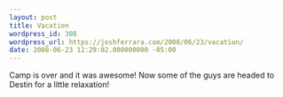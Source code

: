 ```yaml
---
layout: post
title: Vacation
wordpress_id: 308
wordpress_url: https://joshferrara.com/2008/06/23/vacation/
date: 2008-06-23 12:29:02.000000000 -05:00
---
```

<!--Mime Type of File is image/jpeg --><div class="postie-image-div"><a href="https://joshferrara.com/wp-photos/20080623-132902-1.jpg"><img src="https://joshferrara.com/wp-photos/thumb.20080623-132902-1.jpg" alt="" style="3px;" class="postie-image" /></a></div> Camp is over and it was awesome! Now some of the guys are headed to Destin for a little relaxation!
